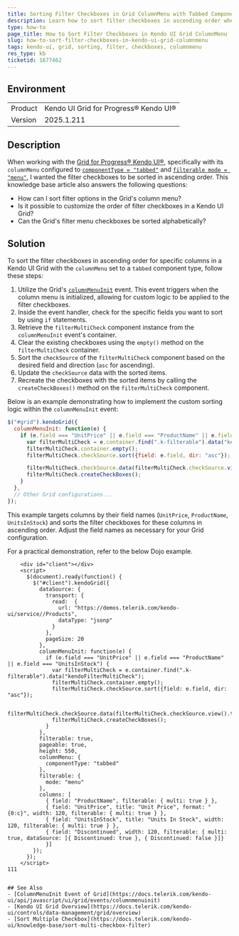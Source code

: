 ```yaml
---
title: Sorting Filter Checkboxes in Grid ColumnMenu with Tabbed ComponentType
description: Learn how to sort filter checkboxes in ascending order when using a Grid with columnMenu componentType set to "tabbed".
type: how-to
page_title: How to Sort Filter Checkboxes in Kendo UI Grid ColumnMenu
slug: how-to-sort-filter-checkboxes-in-kendo-ui-grid-columnmenu
tags: kendo-ui, grid, sorting, filter, checkboxes, columnmenu
res_type: kb
ticketid: 1677462
---
```


## Environment
<table>
<tbody>
<tr>
<td>Product</td>
<td>Kendo UI Grid for Progress® Kendo UI®</td>
</tr>
<tr>
<td>Version</td>
<td>2025.1.211</td>
</tr>
</tbody>
</table>

## Description
When working with the [Grid for Progress® Kendo UI®](https://docs.telerik.com/kendo-ui/api/javascript/ui/grid), specifically with its `columnMenu` configured to [`componentType = "tabbed"`](/api/javascript/ui/grid/configuration/columnmenu.componenttype) and [`filterable mode = "menu"`](/api/javascript/ui/grid/configuration/filterable.mode), I wanted the filter checkboxes to be sorted in ascending order. This knowledge base article also answers the following questions:
- How can I sort filter options in the Grid's column menu?
- Is it possible to customize the order of filter checkboxes in a Kendo UI Grid?
- Can the Grid's filter menu checkboxes be sorted alphabetically?

## Solution
To sort the filter checkboxes in ascending order for specific columns in a Kendo UI Grid with the `columnMenu` set to a `tabbed` component type, follow these steps:

1. Utilize the Grid's [`columnMenuInit`](/api/javascript/ui/grid/events/columnmenuinit) event. This event triggers when the column menu is initialized, allowing for custom logic to be applied to the filter checkboxes.
2. Inside the event handler, check for the specific fields you want to sort by using `if` statements.
3. Retrieve the `filterMultiCheck` component instance from the `columnMenuInit` event's container.
4. Clear the existing checkboxes using the `empty()` method on the `filterMultiCheck` container.
5. Sort the `checkSource` of the `filterMultiCheck` component based on the desired field and direction (`asc` for ascending).
6. Update the `checkSource` data with the sorted items.
7. Recreate the checkboxes with the sorted items by calling the `createCheckBoxes()` method on the `filterMultiCheck` component.

Below is an example demonstrating how to implement the custom sorting logic within the `columnMenuInit` event:

```javascript
$("#grid").kendoGrid({
  columnMenuInit: function(e) {
    if (e.field === "UnitPrice" || e.field === "ProductName" || e.field === "UnitsInStock") {
      var filterMultiCheck = e.container.find(".k-filterable").data("kendoFilterMultiCheck");
      filterMultiCheck.container.empty();
      filterMultiCheck.checkSource.sort({field: e.field, dir: "asc"});

      filterMultiCheck.checkSource.data(filterMultiCheck.checkSource.view().toJSON());
      filterMultiCheck.createCheckBoxes();
    }
  },
  // Other Grid configurations...
});
```
This example targets columns by their field names (`UnitPrice`, `ProductName`, `UnitsInStock`) and sorts the filter checkboxes for these columns in ascending order. Adjust the field names as necessary for your Grid configuration.

For a practical demonstration, refer to the below Dojo example.

```dojo
    <div id="client"></div>
    <script>
      $(document).ready(function() {
        $("#client").kendoGrid({
          dataSource: {
            transport: {
              read:  {
                url: "https://demos.telerik.com/kendo-ui/service//Products",
                dataType: "jsonp"
              }
            },
            pageSize: 20
          },
          columnMenuInit: function(e) {
            if (e.field === "UnitPrice" || e.field === "ProductName" || e.field === "UnitsInStock") {
              var filterMultiCheck = e.container.find(".k-filterable").data("kendoFilterMultiCheck");
              filterMultiCheck.container.empty();
              filterMultiCheck.checkSource.sort({field: e.field, dir: "asc"});

              filterMultiCheck.checkSource.data(filterMultiCheck.checkSource.view().toJSON());
              filterMultiCheck.createCheckBoxes();
            }
          },
          filterable: true,
          pageable: true,
          height: 550,
          columnMenu: {
            componentType: "tabbed"
          },
          filterable: {
            mode: "menu"
          }, 
          columns: [
            { field: "ProductName", filterable: { multi: true } },
            { field: "UnitPrice", title: "Unit Price", format: "{0:c}", width: 120, filterable: { multi: true } },
            { field: "UnitsInStock", title: "Units In Stock", width: 120, filterable: { multi: true } },
            { field: "Discontinued", width: 120, filterable: { multi: true, dataSource: [{ Discontinued: true }, { Discontinued: false }]} 
            }]
        });
      });
    </script>
111


## See Also
- [ColumnMenuInit Event of Grid](https://docs.telerik.com/kendo-ui/api/javascript/ui/grid/events/columnmenuinit)
- [Kendo UI Grid Overview](https://docs.telerik.com/kendo-ui/controls/data-management/grid/overview)
- [Sort Multiple Checkbox](https://docs.telerik.com/kendo-ui/knowledge-base/sort-multi-checkbox-filter)
